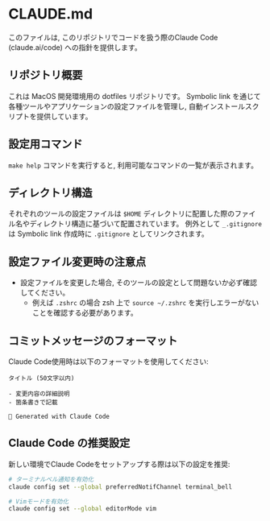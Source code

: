 # CLAUDE.md

このファイルは, このリポジトリでコードを扱う際のClaude Code (claude.ai/code) への指針を提供します。

## リポジトリ概要

これは MacOS 開発環境用の dotfiles リポジトリです。
Symbolic link を通じて各種ツールやアプリケーションの設定ファイルを管理し, 自動インストールスクリプトを提供しています。

## 設定用コマンド

`make help` コマンドを実行すると, 利用可能なコマンドの一覧が表示されます。

## ディレクトリ構造

それぞれのツールの設定ファイルは `$HOME`  ディレクトリに配置した際のファイル名やディレクトリ構造に基づいて配置されています。
例外として `_.gitignore` は Symbolic link 作成時に `.gitignore` としてリンクされます。

## 設定ファイル変更時の注意点

* 設定ファイルを変更した場合, そのツールの設定として問題ないか必ず確認してください。
    * 例えば `.zshrc` の場合 zsh 上で `source ~/.zshrc` を実行しエラーがないことを確認する必要があります。

## コミットメッセージのフォーマット

Claude Code使用時は以下のフォーマットを使用してください:

```
タイトル (50文字以内)

- 変更内容の詳細説明
- 箇条書きで記載

🤖 Generated with Claude Code
```

## Claude Code の推奨設定

新しい環境でClaude Codeをセットアップする際は以下の設定を推奨:

```bash
# ターミナルベル通知を有効化
claude config set --global preferredNotifChannel terminal_bell

# Vimモードを有効化
claude config set --global editorMode vim
```
